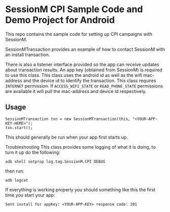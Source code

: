 SessionM CPI Sample Code and Demo Project for Android
=====

This repo contains the sample code for setting up CPI campaigns with SessionM.

SessionMTransaction provides an example of how to contact SessionM with an install transaction.
 
There is also a listener interface provided so the app can receive updates about transaction results.
An app key (obtained from SessionM) is required to use this class. 
This class uses the android id as well as the wifi mac-address and the device id to identify the transaction.
This class requires `INTERNET` permission. If `ACCESS_WIFI_STATE` or `READ_PHONE_STATE` permissions are available it will pull the mac-address and device id respectively.
 
Usage
-----

    SessionMTransaction txn = new SessionMTransaction(this, "<YOUR-APP-KEY-HERE>");
    txn.start();
 
This should generally be run when your app first starts up.

Troubleshooting
This class provides some logging of what it is doing, to turn it up do the following:

    adb shell setprop log.tag.SessionM.CPI DEBUG

then run:

    adb logcat

If everything is working properly you should something like this the first time you start your app:

    Sent install for appKey: <YOUR-APP-KEY> response code: 201

